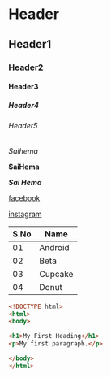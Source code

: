 # Header

## Header1

### Header2

#### Header3

##### Header4

###### Header5


*Saihema*

**SaiHema**


***Sai Hema***


[facebook](www.facebook.com)


[instagram](www.instagram.com)



S.No   |  Name
-------|--------------
01     | Android 
02     | Beta
03     | Cupcake
04     | Donut




``` html
<!DOCTYPE html>
<html>
<body>

<h1>My First Heading</h1>
<p>My first paragraph.</p>

</body>
</html>
```

